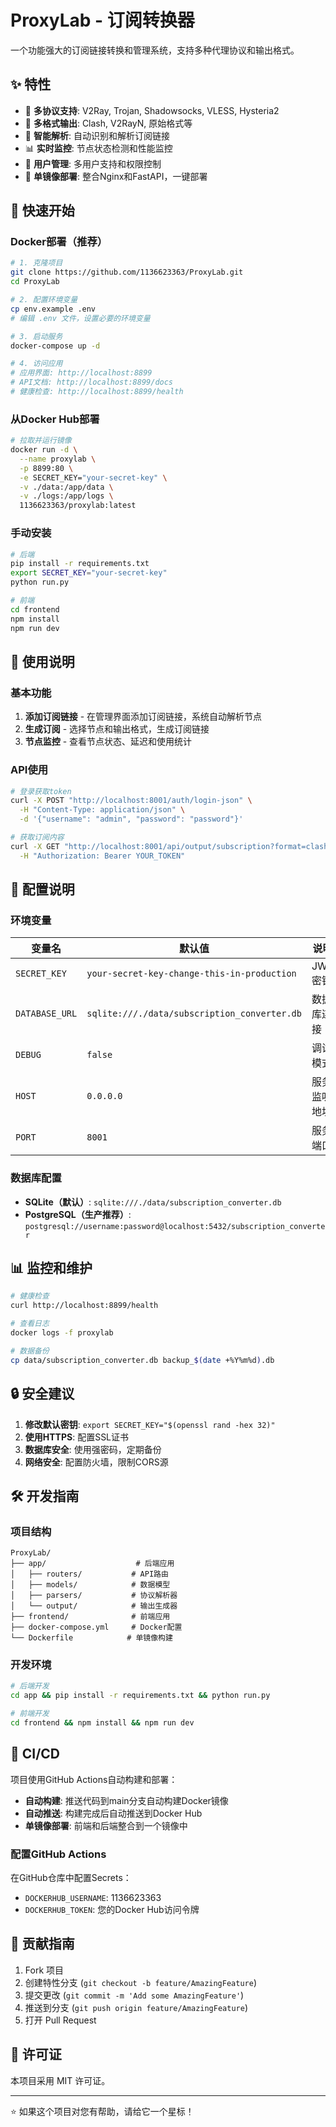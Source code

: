 # ProxyLab - 订阅转换器

一个功能强大的订阅链接转换和管理系统，支持多种代理协议和输出格式。

## ✨ 特性

- 🔄 **多协议支持**: V2Ray, Trojan, Shadowsocks, VLESS, Hysteria2
- 📱 **多格式输出**: Clash, V2RayN, 原始格式等
- 🎯 **智能解析**: 自动识别和解析订阅链接
- 📊 **实时监控**: 节点状态检测和性能监控
- 🔐 **用户管理**: 多用户支持和权限控制
- 🐳 **单镜像部署**: 整合Nginx和FastAPI，一键部署

## 🚀 快速开始

### Docker部署（推荐）

```bash
# 1. 克隆项目
git clone https://github.com/1136623363/ProxyLab.git
cd ProxyLab

# 2. 配置环境变量
cp env.example .env
# 编辑 .env 文件，设置必要的环境变量

# 3. 启动服务
docker-compose up -d

# 4. 访问应用
# 应用界面: http://localhost:8899
# API文档: http://localhost:8899/docs
# 健康检查: http://localhost:8899/health
```

### 从Docker Hub部署

```bash
# 拉取并运行镜像
docker run -d \
  --name proxylab \
  -p 8899:80 \
  -e SECRET_KEY="your-secret-key" \
  -v ./data:/app/data \
  -v ./logs:/app/logs \
  1136623363/proxylab:latest
```

### 手动安装

```bash
# 后端
pip install -r requirements.txt
export SECRET_KEY="your-secret-key"
python run.py

# 前端
cd frontend
npm install
npm run dev
```

## 📖 使用说明

### 基本功能

1. **添加订阅链接** - 在管理界面添加订阅链接，系统自动解析节点
2. **生成订阅** - 选择节点和输出格式，生成订阅链接
3. **节点监控** - 查看节点状态、延迟和使用统计

### API使用

```bash
# 登录获取token
curl -X POST "http://localhost:8001/auth/login-json" \
  -H "Content-Type: application/json" \
  -d '{"username": "admin", "password": "password"}'

# 获取订阅内容
curl -X GET "http://localhost:8001/api/output/subscription?format=clash" \
  -H "Authorization: Bearer YOUR_TOKEN"
```

## 🔧 配置说明

### 环境变量

| 变量名 | 默认值 | 说明 |
|--------|--------|------|
| `SECRET_KEY` | `your-secret-key-change-this-in-production` | JWT密钥 |
| `DATABASE_URL` | `sqlite:///./data/subscription_converter.db` | 数据库连接 |
| `DEBUG` | `false` | 调试模式 |
| `HOST` | `0.0.0.0` | 服务监听地址 |
| `PORT` | `8001` | 服务端口 |

### 数据库配置

- **SQLite（默认）**: `sqlite:///./data/subscription_converter.db`
- **PostgreSQL（生产推荐）**: `postgresql://username:password@localhost:5432/subscription_converter`

## 📊 监控和维护

```bash
# 健康检查
curl http://localhost:8899/health

# 查看日志
docker logs -f proxylab

# 数据备份
cp data/subscription_converter.db backup_$(date +%Y%m%d).db
```

## 🔒 安全建议

1. **修改默认密钥**: `export SECRET_KEY="$(openssl rand -hex 32)"`
2. **使用HTTPS**: 配置SSL证书
3. **数据库安全**: 使用强密码，定期备份
4. **网络安全**: 配置防火墙，限制CORS源

## 🛠️ 开发指南

### 项目结构

```
ProxyLab/
├── app/                    # 后端应用
│   ├── routers/           # API路由
│   ├── models/            # 数据模型
│   ├── parsers/           # 协议解析器
│   └── output/            # 输出生成器
├── frontend/              # 前端应用
├── docker-compose.yml     # Docker配置
└── Dockerfile            # 单镜像构建
```

### 开发环境

```bash
# 后端开发
cd app && pip install -r requirements.txt && python run.py

# 前端开发
cd frontend && npm install && npm run dev
```

## 🔧 CI/CD

项目使用GitHub Actions自动构建和部署：

- **自动构建**: 推送代码到main分支自动构建Docker镜像
- **自动推送**: 构建完成后自动推送到Docker Hub
- **单镜像部署**: 前端和后端整合到一个镜像中

### 配置GitHub Actions

在GitHub仓库中配置Secrets：
- `DOCKERHUB_USERNAME`: 1136623363
- `DOCKERHUB_TOKEN`: 您的Docker Hub访问令牌

## 🤝 贡献指南

1. Fork 项目
2. 创建特性分支 (`git checkout -b feature/AmazingFeature`)
3. 提交更改 (`git commit -m 'Add some AmazingFeature'`)
4. 推送到分支 (`git push origin feature/AmazingFeature`)
5. 打开 Pull Request

## 📄 许可证

本项目采用 MIT 许可证。

---

⭐ 如果这个项目对您有帮助，请给它一个星标！